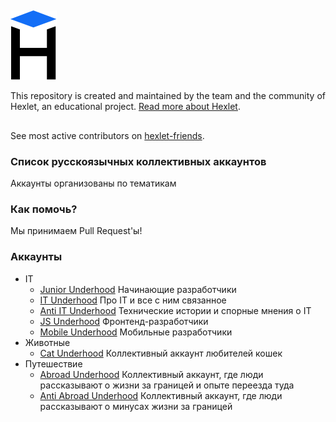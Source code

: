 ##
[![Hexlet Ltd. logo](https://raw.githubusercontent.com/Hexlet/assets/master/images/hexlet_logo.png)](https://hexlet.io/?utm_source=github&utm_medium=link&utm_campaign=ru-local-communities)

This repository is created and maintained by the team and the community of Hexlet, an educational project. [Read more about Hexlet](https://hexlet.io/?utm_source=github&utm_medium=link&utm_campaign=awesome-underhood).
##

See most active contributors on [hexlet-friends](https://friends.hexlet.io/).

### Список русскоязычных коллективных аккаунтов

Аккаунты организованы по тематикам

### Как помочь?

Мы принимаем Pull Request'ы!

### Аккаунты

* IT
  * [Junior Underhood](https://twitter.com/jnrunderhood) Начинающие разработчики
  * [IT Underhood](https://twitter.com/itunderhood) Про IT и все с ним связанное
  * [Anti IT Underhood](https://twitter.com/AntiITUnderhood) Технические истории и спорные мнения о IT
  * [JS Underhood](https://twitter.com/jsunderhood) Фронтенд-разработчики
  * [Mobile Underhood](https://twitter.com/mobileunderhood) Мобильные разработчики
* Животные
  * [Cat Underhood](https://twitter.com/catunderhood) Коллективный аккаунт любителей кошек
* Путешествие
  * [Abroad Underhood](https://twitter.com/abroadunderhood) Коллективный аккаунт, где люди рассказывают о жизни за границей и опыте переезда туда
  * [Anti Abroad Underhood](https://twitter.com/antiabroadunde1) Коллективный аккаунт, где люди рассказывают о минусах жизни за границей
